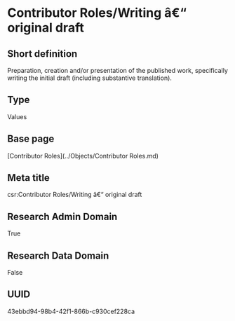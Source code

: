 # Contributor Roles/Writing â€“ original draft
## Short definition
Preparation, creation and/or presentation of the published work, specifically writing the initial draft (including substantive translation).
## Type
Values
## Base page
[Contributor Roles](../Objects/Contributor Roles.md)
## Meta title
csr:Contributor Roles/Writing â€“ original draft
## Research Admin Domain
True
## Research Data Domain
False
## UUID
43ebbd94-98b4-42f1-866b-c930cef228ca
